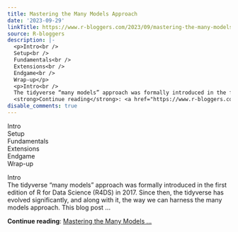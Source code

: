 ```yaml
---
title: Mastering the Many Models Approach
date: '2023-09-29'
linkTitle: https://www.r-bloggers.com/2023/09/mastering-the-many-models-approach/
source: R-bloggers
description: |-
  <p>Intro<br />
  Setup<br />
  Fundamentals<br />
  Extensions<br />
  Endgame<br />
  Wrap-up</p>
  <p>Intro<br />
  The tidyverse “many models” approach was formally introduced in the first edition of R for Data Science (R4DS) in 2017. Since then, the tidyverse has evolved significantly, and along with it, the way we can harness the many models approach. This blog post ...</p>
  <strong>Continue reading</strong>: <a href="https://www.r-bloggers.com/2023/09/mastering-the-many-models-approach/">Mastering the Many Models ...
disable_comments: true
---
```

<p>Intro<br />
Setup<br />
Fundamentals<br />
Extensions<br />
Endgame<br />
Wrap-up</p>
<p>Intro<br />
The tidyverse “many models” approach was formally introduced in the first edition of R for Data Science (R4DS) in 2017. Since then, the tidyverse has evolved significantly, and along with it, the way we can harness the many models approach. This blog post ...</p>
<strong>Continue reading</strong>: <a href="https://www.r-bloggers.com/2023/09/mastering-the-many-models-approach/">Mastering the Many Models ...